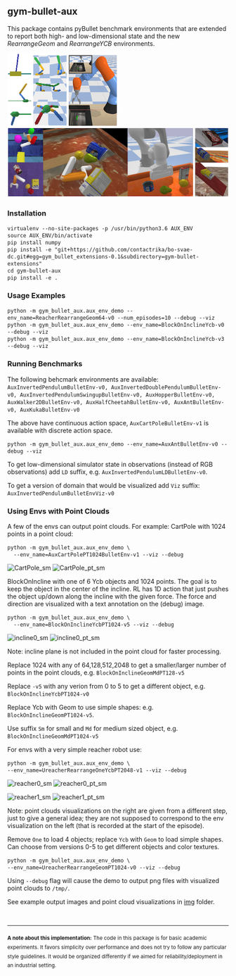 ## gym-bullet-aux

This package contains pyBullet benchmark environments that are extended to report both high- and low-dimensional state and the new *RearrangeGeom* and *RearrangeYCB* environments.

![pyBullet benchmarks](gym_bullet_aux/envs/data/img/pyBullet_benchmarks.png)
![Rearrange envs](gym_bullet_aux/envs/data/img/Rearrange_and_YCB.png)

### Installation

```
virtualenv --no-site-packages -p /usr/bin/python3.6 AUX_ENV
source AUX_ENV/bin/activate
pip install numpy
pip install -e "git+https://github.com/contactrika/bo-svae-dc.git#egg=gym_bullet_extensions-0.1&subdirectory=gym-bullet-extensions"
cd gym-bullet-aux
pip install -e .
```

### Usage Examples
```
python -m gym_bullet_aux.aux_env_demo --env_name=ReacherRearrangeGeom64-v0 --num_episodes=10 --debug --viz
python -m gym_bullet_aux.aux_env_demo --env_name=BlockOnInclineYcb-v0 --debug --viz
python -m gym_bullet_aux.aux_env_demo --env_name=BlockOnInclineYcb-v3 --debug --viz
```

### Running  Benchmarks

The following behcmark environments are available:
```AuxInvertedPendulumBulletEnv-v0, AuxInvertedDoublePendulumBulletEnv-v0, AuxInvertedPendulumSwingupBulletEnv-v0, AuxHopperBulletEnv-v0, AuxWalker2DBulletEnv-v0, AuxHalfCheetahBulletEnv-v0, AuxAntBulletEnv-v0, AuxKukaBulletEnv-v0```

The above have continuous action space, ```AuxCartPoleBulletEnv-v1``` is available with discrete action space.

```
python -m gym_bullet_aux.aux_env_demo --env_name=AuxAntBulletEnv-v0 --debug --viz
```

To get low-dimensional simulator state in observations (instead of RGB observations) add ```LD``` suffix, e.g. ```AuxInvertedPendulumLDBulletEnv-v0```.

To get a version of domain that would be visualized add ```Viz``` suffix: ```AuxInvertedPendulumBulletEnvViz-v0```

### Using Envs with Point Clouds

A few of the envs can output point clouds.
For example: CartPole with 1024 points in a point cloud:

```
python -m gym_bullet_aux.aux_env_demo \
  --env_name=AuxCartPolePT1024BulletEnv-v1 --viz --debug
```

![CartPole_sm](img/CartPole_sm.png)
![CartPole_pt_sm](img/CartPole_pt_sm.png)

BlockOnIncline with one of 6 Ycb objects and 1024 points.
The goal is to keep the object in the center of the incline.
RL has 1D action that just pushes the object up/down along
the incline with the given force. The force and direction
are visualized with a text annotation on the (debug) image.

```
python -m gym_bullet_aux.aux_env_demo \
  --env_name=BlockOnInclineYcbPT1024-v5 --viz --debug
```

![incline0_sm](img/incline0_sm.png)
![incline0_pt_sm](img/incline0_pt_sm.png)

Note: incline plane is not included in the point cloud for 
faster processing.

Replace 1024 with any of 64,128,512,2048 to get a smaller/larger
number of points in the point clouds,
e.g. ```BlockOnInclineGeomMdPT128-v5```

Replace ```-v5``` with any verion from 0 to 5 to get a different object,
e.g. ```BlockOnInclineYcbPT1024-v0```

Replace Ycb with Geom to use simple shapes:
e.g. ```BlockOnInclineGeomPT1024-v5```.

Use suffix ```Sm``` for small and ```Md``` for medium sized object,
e.g. ```BlockOnInclineGeomMdPT1024-v5```


For envs with a very simple reacher robot use:

```
python -m gym_bullet_aux.aux_env_demo \
--env_name=UreacherRearrangeOneYcbPT2048-v1 --viz --debug
```

![reacher0_sm](img/reacher0_sm.png)
![reacher0_pt_sm](img/reacher0_pt_sm.png)

![reacher1_sm](img/reacher1_sm.png)
![reacher1_pt_sm](img/reacher1_pt_sm.png)

Note: point clouds visualizations on the right are given from a 
different step, just to give a general idea; 
they are not supposed to correspond to the env visualization on the
left (that is recorded at the start of the episode).

Remove ```One``` to load 4 objects; replace ```Ycb``` with ```Geom```
to load simple shapes. Can choose from versions 0-5 to get different
objects and color textures.

```
python -m gym_bullet_aux.aux_env_demo \
--env_name=UreacherRearrangeGeomPT1024-v0 --viz --debug
```

Using ```--debug``` flag will cause the demo to output png
files with visualized point clouds to ```/tmp/```.

See example output images and point cloud visualizations in
[img](img) folder.

<br />
<hr />

<sub>**A note about this implementation:** The code in this package is for basic academic experiments.
It favors simplicity over performance and does not try to follow any particular style guidelines. It would be organized differently if we aimed for
reliability/deployment in an industrial setting.</sub>
